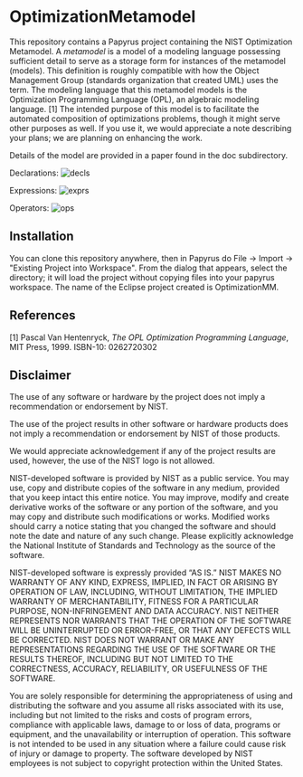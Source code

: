 
# OptimizationMetamodel

This repository contains a Papyrus project containing the NIST Optimization Metamodel. A *metamodel* is a model of
a modeling language possessing sufficient detail to serve as a storage form for instances of the metamodel (models).
This definition is roughly compatible with how the Object Management Group (standards organization that created UML)
uses the term. The modeling language that this metamodel models is the Optimization Programming Language (OPL), an
algebraic modeling language. [1] The intended purpose of this model is to facilitate the automated composition of
optimizations problems, though it might serve other purposes as well. If you use it, we would appreciate a note
describing your plans; we are planning on enhancing the work. 

Details of the model are provided in a paper found in the doc subdirectory.

Declarations:
![decls](https://github.com/usnistgov/OptimizationMetamodel/doc/images/OM-declarations.jpg)

Expressions:
![exprs](https://github.com/usnistgov/OptimizationMetamodel/doc/images/OM-expressions.jpg)

Operators:
![ops](https://github.com/usnistgov/OptimizationMetamodel/doc/images/OM-operators.jpg)

## Installation

You can clone this repository anywhere, then in Papyrus do File -> Import -> "Existing Project into Workspace".
From the dialog that appears, select the directory; it will load the project without copying files into your papyrus workspace. The name of the Eclipse project created is OptimizationMM.

## References

[1] Pascal Van Hentenryck, *The OPL Optimization Programming Language*, MIT Press, 1999. ISBN-10: 0262720302


## Disclaimer
The use of any software or hardware by the project does not imply a recommendation or endorsement by NIST.

The use of the project results in other software or hardware products does not imply a recommendation or endorsement by NIST of those products.

We would appreciate acknowledgement if any of the project results are used, however, the use of the NIST logo is not allowed.

NIST-developed software is provided by NIST as a public service. You may use, copy and distribute copies of the software in any medium, provided that you keep intact this entire notice. You may improve, modify and create derivative works of the software or any portion of the software, and you may copy and distribute such modifications or works. Modified works should carry a notice stating that you changed the software and should note the date and nature of any such change. Please explicitly acknowledge the National Institute of Standards and Technology as the source of the software.

NIST-developed software is expressly provided “AS IS.” NIST MAKES NO WARRANTY OF ANY KIND, EXPRESS, IMPLIED, IN FACT OR ARISING BY OPERATION OF LAW, INCLUDING, WITHOUT LIMITATION, THE IMPLIED WARRANTY OF MERCHANTABILITY, FITNESS FOR A PARTICULAR PURPOSE, NON-INFRINGEMENT AND DATA ACCURACY. NIST NEITHER REPRESENTS NOR WARRANTS THAT THE OPERATION OF THE SOFTWARE WILL BE UNINTERRUPTED OR ERROR-FREE, OR THAT ANY DEFECTS WILL BE CORRECTED. NIST DOES NOT WARRANT OR MAKE ANY REPRESENTATIONS REGARDING THE USE OF THE SOFTWARE OR THE RESULTS THEREOF, INCLUDING BUT NOT LIMITED TO THE CORRECTNESS, ACCURACY, RELIABILITY, OR USEFULNESS OF THE SOFTWARE.

You are solely responsible for determining the appropriateness of using and distributing the software and you assume all risks associated with its use, including but not limited to the risks and costs of program errors, compliance with applicable laws, damage to or loss of data, programs or equipment, and the unavailability or interruption of operation. This software is not intended to be used in any situation where a failure could cause risk of injury or damage to property. The software developed by NIST employees is not subject to copyright protection within the United States.


